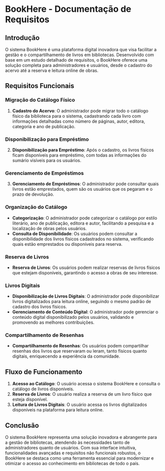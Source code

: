 [](https://github.com/bryansf94/Book-Here/blob/main/Logo.png)


# BookHere - Documentação de Requisitos

## Introdução

O sistema BookHere é uma plataforma digital inovadora que visa facilitar a gestão e o compartilhamento de livros em bibliotecas. Desenvolvido com base em um estudo detalhado de requisitos, o BookHere oferece uma solução completa para administradores e usuários, desde o cadastro do acervo até a reserva e leitura online de obras.

## Requisitos Funcionais

### Migração do Catálogo Físico

1. **Cadastro do Acervo**: O administrador pode migrar todo o catálogo físico da biblioteca para o sistema, cadastrando cada livro com informações detalhadas como número de páginas, autor, editora, categoria e ano de publicação.

### Disponibilização para Empréstimo

2. **Disponibilização para Empréstimo**: Após o cadastro, os livros físicos ficam disponíveis para empréstimo, com todas as informações do sumário visíveis para os usuários.

### Gerenciamento de Empréstimos

3. **Gerenciamento de Empréstimos**: O administrador pode consultar quais livros estão emprestados, quem são os usuários que os pegaram e o prazo de devolução.

### Organização do Catálogo

- **Categorização**: O administrador pode categorizar o catálogo por estilo literário, ano de publicação, editora e autor, facilitando a pesquisa e a localização de obras pelos usuários.
- **Consulta de Disponibilidade**: Os usuários podem consultar a disponibilidade dos livros físicos cadastrados no sistema, verificando quais estão emprestados ou disponíveis para reserva.

### Reserva de Livros

- **Reserva de Livros**: Os usuários podem realizar reservas de livros físicos que estejam disponíveis, garantindo o acesso a obras de seu interesse.

### Livros Digitais

- **Disponibilização de Livros Digitais**: O administrador pode disponibilizar livros digitalizados para leitura online, seguindo o mesmo padrão de cadastro dos livros físicos.
- **Gerenciamento de Conteúdo Digital**: O administrador pode gerenciar o conteúdo digital disponibilizado pelos usuários, validando e promovendo as melhores contribuições.

### Compartilhamento de Resenhas

- **Compartilhamento de Resenhas**: Os usuários podem compartilhar resenhas dos livros que reservaram ou leram, tanto físicos quanto digitais, enriquecendo a experiência da comunidade.

## Fluxo de Funcionamento

1. **Acesso ao Catálogo**: O usuário acessa o sistema BookHere e consulta o catálogo de livros disponíveis.
2. **Reserva de Livros**: O usuário realiza a reserva de um livro físico que esteja disponível.
3. **Leitura de Livros Digitais**: O usuário acessa os livros digitalizados disponíveis na plataforma para leitura online.

## Conclusão

O sistema BookHere representa uma solução inovadora e abrangente para a gestão de bibliotecas, atendendo às necessidades tanto de administradores quanto de usuários. Com sua interface intuitiva, funcionalidades avançadas e requisitos não funcionais robustos, o BookHere se destaca como uma ferramenta essencial para modernizar e otimizar o acesso ao conhecimento em bibliotecas de todo o país.






